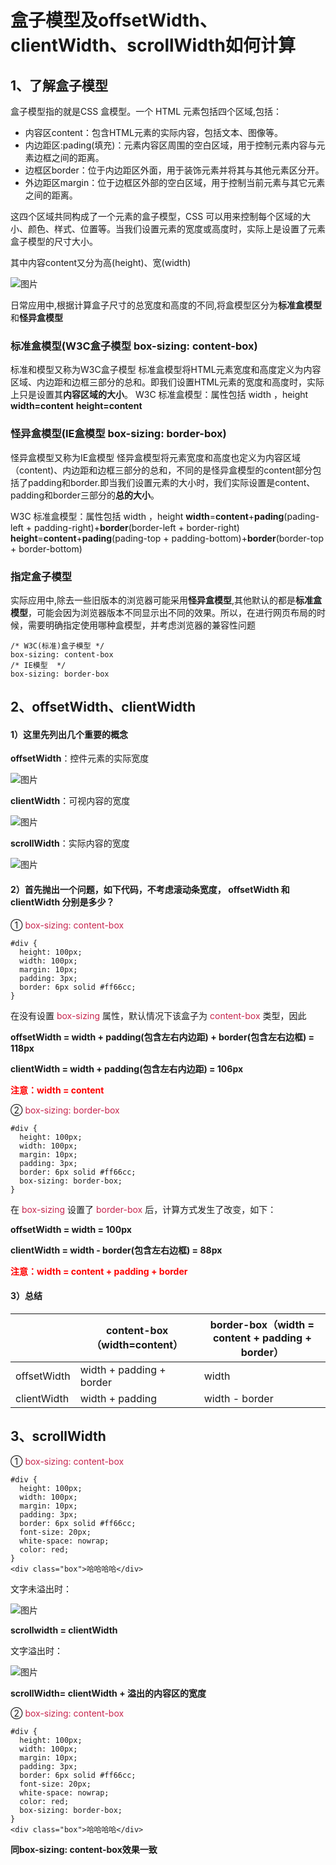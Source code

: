 # 盒子模型及offsetWidth、clientWidth、scrollWidth如何计算

## 1、了解盒子模型

盒子模型指的就是CSS 盒模型。一个 HTML 元素包括四个区域,包括：

- 内容区content：包含HTML元素的实际内容，包括文本、图像等。
- 内边距区:pading(填充)：元素内容区周围的空白区域，用于控制元素内容与元素边框之间的距离。
- 边框区border：位于内边距区外面，用于装饰元素并将其与其他元素区分开。
- 外边距区margin：位于边框区外部的空白区域，用于控制当前元素与其它元素之间的距离。

这四个区域共同构成了一个元素的盒子模型，CSS 可以用来控制每个区域的大小、颜色、样式、位置等。当我们设置元素的宽度或高度时，实际上是设置了元素盒子模型的尺寸大小。

其中内容content又分为高(height)、宽(width)

![图片](./img/7ad5f752ca5d4590833be4a9546faf3b.webp)

日常应用中,根据计算盒子尺寸的总宽度和高度的不同,将盒模型区分为**标准盒模型**和**怪异盒模型**

### 标准盒模型(W3C盒子模型 box-sizing: content-box)

标准和模型又称为W3C盒子模型
标准盒模型将HTML元素宽度和高度定义为内容区域、内边距和边框三部分的总和。即我们设置HTML元素的宽度和高度时，实际上只是设置其**内容区域的大小**。
W3C 标准盒模型：属性包括 width ，height
**width=content**
**height=content**

### 怪异盒模型(IE盒模型 box-sizing: border-box)

怪异盒模型又称为IE盒模型
怪异盒模型将元素宽度和高度也定义为内容区域（content)、内边距和边框三部分的总和，不同的是怪异盒模型的content部分包括了padding和border.即当我们设置元素的大小时，我们实际设置是content、padding和border三部分的**总的大小**。

W3C 标准盒模型：属性包括 width ，height
**width**=**content**+**pading**(pading-left + padding-right)+**border**(border-left + border-right)
**height**=**content**+**pading**(pading-top + padding-bottom)+**border**(border-top + border-bottom)

### 指定盒子模型

实际应用中,除去一些旧版本的浏览器可能采用**怪异盒模型**,其他默认的都是**标准盒模型**，可能会因为浏览器版本不同显示出不同的效果。所以，在进行网页布局的时候，需要明确指定使用哪种盒模型，并考虑浏览器的兼容性问题

```
/* W3C(标准)盒子模型 */
box-sizing: content-box 
/* IE模型  */
box-sizing: border-box
```

## 2、offsetWidth、clientWidth

#### 1）这里先列出几个重要的概念

**offsetWidth**：控件元素的实际宽度

![图片](./img/20210628092345545.png)

**clientWidth**：可视内容的宽度

![图片](./img/20210628092326293.png)

**scrollWidth**：实际内容的宽度

![图片](./img/20210628092336213.png)

#### 2）首先抛出一个问题，如下代码，不考虑滚动条宽度， offsetWidth 和 clientWidth 分别是多少？

① <font color=#c7254e>box-sizing: content-box</font>

```
#div {
  height: 100px;
  width: 100px;
  margin: 10px;
  padding: 3px;
  border: 6px solid #ff66cc;
}
```

在没有设置 <font color=#c7254e>box-sizing</font> 属性，默认情况下该盒子为 <font color=#c7254e>content-box</font> 类型，因此

**offsetWidth = width + padding(包含左右内边距) + border(包含左右边框) = 118px**

**clientWidth = width + padding(包含左右内边距) = 106px**

**<font color=red>注意：width = content</font>**

② <font color=#c7254e>box-sizing: border-box</font>

```
#div {
  height: 100px;
  width: 100px;
  margin: 10px;
  padding: 3px;
  border: 6px solid #ff66cc;
  box-sizing: border-box;
}
```

在 <font color=#c7254e>box-sizing</font> 设置了 <font color=#c7254e>border-box</font> 后，计算方式发生了改变，如下：

**offsetWidth = width = 100px**

**clientWidth = width - border(包含左右边框) = 88px**

**<font color=red>注意：width = content + padding + border</font>**

#### 3）总结

|             | content-box（width=content） | border-box（width = content + padding + border）
| ----------- | ---------------------------- | ----------------------------------------------
| offsetWidth | width + padding + border     | width
| clientWidth | width + padding              | width - border

## 3、scrollWidth

① <font color=#c7254e>box-sizing: content-box</font>

```
#div {
  height: 100px;
  width: 100px;
  margin: 10px;
  padding: 3px;
  border: 6px solid #ff66cc;
  font-size: 20px;
  white-space: nowrap;
  color: red;
}
<div class="box">哈哈哈哈</div>
```

文字未溢出时：

![图片](./img/20230608121405.png)

**scrollwidth = clientWidth**

文字溢出时：

![图片](./img/20230608121936.png)

**scrollWidth= clientWidth + 溢出的内容区的宽度**

② <font color=#c7254e>box-sizing: content-box</font>

```
#div {
  height: 100px;
  width: 100px;
  margin: 10px;
  padding: 3px;
  border: 6px solid #ff66cc;
  font-size: 20px;
  white-space: nowrap;
  color: red;
  box-sizing: border-box;
}
<div class="box">哈哈哈哈</div>
```

**同box-sizing: content-box效果一致**

